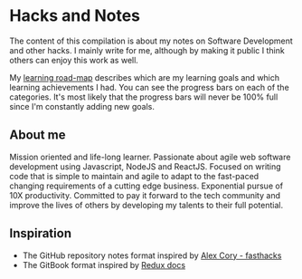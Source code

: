 # Hacks and Notes

The content of this compilation is about my notes on Software Development and other hacks. I mainly write for me, although by making it public I think others can enjoy this work as well.

My [learning road-map](https://github.com/vasco3/hacks-n-notes/issues) describes which are my learning goals and which learning achievements I had. You can see the progress bars on each of the categories. It's most likely that the progress bars will never be 100% full since I'm constantly adding new goals.

## About me

Mission oriented and life-long learner. Passionate about agile web software development using Javascript, NodeJS and ReactJS. Focused on writing code that is simple to maintain and agile to adapt to the fast-paced changing requirements of a cutting edge business. Exponential pursue of 10X productivity. Committed to pay it forward to the tech community and improve the lives of others by developing my talents to their full potential.


## Inspiration

- The GitHub repository notes format inspired by [Alex Cory - fasthacks](https://github.com/alex-cory/fasthacks)
- The GitBook format inspired by [Redux docs](http://redux.js.org/index.html)    